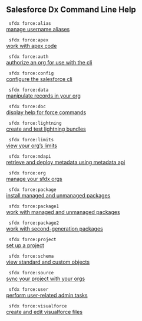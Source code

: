 ## Salesforce Dx Command Line Help

``` sfdx force:alias```   
 [manage username aliases](./SalesforceDXCommandLineHelp.md)

``` sfdx force:apex```   
 [work with apex code](./SalesforceDXCommandLineHelp.md)

``` sfdx force:auth```   
 [authorize an org for use with the cli](./SalesforceDXCommandLineHelp.md)

``` sfdx force:config```   
 [configure the salesforce cli](./SalesforceDXCommandLineHelp.md)

``` sfdx force:data```   
 [manipulate records in your org](./SalesforceDXCommandLineHelp.md)

``` sfdx force:doc```   
 [display help for force commands](./SalesforceDXCommandLineHelp.md)

``` sfdx force:lightning```   
 [create and test lightning bundles](./SalesforceDXCommandLineHelp.md)

``` sfdx force:limits```   
 [view your org’s limits](./SalesforceDXCommandLineHelp.md)

``` sfdx force:mdapi```   
 [retrieve and deploy metadata using metadata api](./SalesforceDXCommandLineHelp.md)

``` sfdx force:org```   
 [manage your sfdx orgs](./SalesforceDXCommandLineHelp.md)

``` sfdx force:package```   
 [install managed and unmanaged packages](./SalesforceDXCommandLineHelp.md)

``` sfdx force:package1```   
 [work with managed and unmanaged packages](./SalesforceDXCommandLineHelp.md)

``` sfdx force:package2```   
 [work with second-generation packages](./SalesforceDXCommandLineHelp.md)

``` sfdx force:project```   
 [set up a project](./SalesforceDXCommandLineHelp.md)

``` sfdx force:schema```   
 [view standard and custom objects](./SalesforceDXCommandLineHelp.md)

``` sfdx force:source```   
 [sync your project with your orgs](./SalesforceDXCommandLineHelp.md)

``` sfdx force:user```   
 [perform user-related admin tasks](./SalesforceDXCommandLineHelp.md)

``` sfdx force:visualforce```   
 [create and edit visualforce files](./SalesforceDXCommandLineHelp.md)

